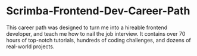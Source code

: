 # Scrimba-Frontend-Dev-Career-Path
This career path was designed to turn me into a hireable frontend developer, and teach me how to nail the job interview. It contains over 70 hours of top-notch tutorials, hundreds of coding challenges, and dozens of real-world projects.
